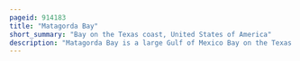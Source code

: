 ```yaml
---
pageid: 914183
title: "Matagorda Bay"
short_summary: "Bay on the Texas coast, United States of America"
description: "Matagorda Bay is a large Gulf of Mexico Bay on the Texas Coast, lying in Calhoun and Matagorda Counties and located approximately 80 Miles northeast of Corpus Christi, 143 Miles east-southeast of San Antonio, 108 Miles south-southwest of Houston, and 167 Miles south-southeast of Austin. It is one of seven major Estuaries along the Gulf Coast of Texas and Serves as the Mouth of numerous Streams most notably the Lavaca and Colorado Rivers. The texas Port of Port Lavaca is located on the northwestern Extension of lavaca Bay of the Lavaca System. The City of Palacios is found on the northeastern Extension of Tres Palacios Bay and Port O'Connor is located on the southwestern Tip of the main Bay's Shore. On the Bay is also the Ghost Town of Indianola which was a major Port before it was destroyed by two Hurricanes in the late 19th Century."
---
```

